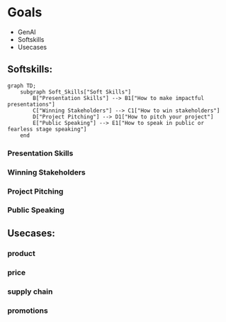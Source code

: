 # Goals

 - GenAI
 - Softskills
 - Usecases


## Softskills:

```mermaid
graph TD;
    subgraph Soft_Skills["Soft Skills"]
        B["Presentation Skills"] --> B1["How to make impactful presentations"]
        C["Winning Stakeholders"] --> C1["How to win stakeholders"]
        D["Project Pitching"] --> D1["How to pitch your project"]
        E["Public Speaking"] --> E1["How to speak in public or fearless stage speaking"]
    end

```

### Presentation Skills

### Winning Stakeholders

### Project Pitching

### Public Speaking

## Usecases:

### product

### price 

### supply chain

### promotions
